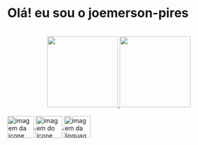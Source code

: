 #  Olá! eu sou o joemerson-pires

<div align="center" style="display: inline_block"><br>
  <a href="https://github.com/joemersonpires">
  <img height="160em" src="https://github-readme-stats.vercel.app/api?username=joemersonpires&show_icons=true&theme=dracula&include_all_commits=true&count_private=true"/>
  <img height="160em" src="https://github-readme-stats.vercel.app/api/top-langs/?username=joemersonpires&layout=compact&langs_count=7&theme=dracula"/>
</div>
 <div style="display: inline_block"><br>
<img align="center" height="50" width="60" src="https://comofazerumsite.com/imagens/HTML5.png" alt="imagem da icone html5">
<img align="center" height="50" width="60" src="https://cdn.iconscout.com/icon/free/png-256/css3-2038878-1720091.png" alt="imagem do icone css">
<img align="center" height="50" width="60" src="https://cdn.iconscout.com/icon/free/png-256/javascript-2038874-1720087.png" alt="imagem da linguagem em JavaScript">
</div>
